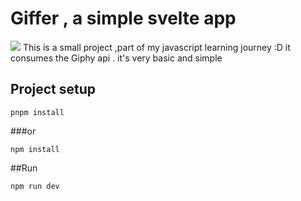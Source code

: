 # Giffer , a simple svelte app

![](https://i.imgur.com/kfsCevQ.gif)
This is a small project ,part of my javascript learning journey :D
it consumes the Giphy api . it's very basic and simple

## Project setup

```
pnpm install
```

###or

```
npm install
```

##Run

```
npm run dev
```
